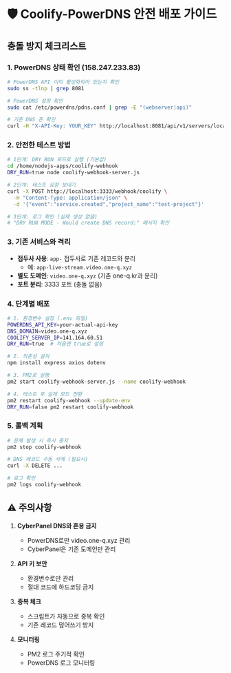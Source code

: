 # 🛡️ Coolify-PowerDNS 안전 배포 가이드

## 충돌 방지 체크리스트

### 1. **PowerDNS 상태 확인** (158.247.233.83)
```bash
# PowerDNS API 이미 활성화되어 있는지 확인
sudo ss -tlnp | grep 8081

# PowerDNS 설정 확인
sudo cat /etc/powerdns/pdns.conf | grep -E "(webserver|api)"

# 기존 DNS 존 확인
curl -H "X-API-Key: YOUR_KEY" http://localhost:8081/api/v1/servers/localhost/zones
```

### 2. **안전한 테스트 방법**
```bash
# 1단계: DRY RUN 모드로 실행 (기본값)
cd /home/nodejs-apps/coolify-webhook
DRY_RUN=true node coolify-webhook-server.js

# 2단계: 테스트 요청 보내기
curl -X POST http://localhost:3333/webhook/coolify \
  -H "Content-Type: application/json" \
  -d '{"event":"service.created","project_name":"test-project"}'

# 3단계: 로그 확인 (실제 생성 없음)
# "DRY RUN MODE - Would create DNS record:" 메시지 확인
```

### 3. **기존 서비스와 격리**
- **접두사 사용**: `app-` 접두사로 기존 레코드와 분리
  - 예: `app-live-stream.video.one-q.xyz`
- **별도 도메인**: `video.one-q.xyz` (기존 one-q.kr과 분리)
- **포트 분리**: 3333 포트 (충돌 없음)

### 4. **단계별 배포**
```bash
# 1. 환경변수 설정 (.env 파일)
POWERDNS_API_KEY=your-actual-api-key
DNS_DOMAIN=video.one-q.xyz
COOLIFY_SERVER_IP=141.164.60.51
DRY_RUN=true  # 처음엔 true로 설정

# 2. 의존성 설치
npm install express axios dotenv

# 3. PM2로 실행
pm2 start coolify-webhook-server.js --name coolify-webhook

# 4. 테스트 후 실제 모드 전환
pm2 restart coolify-webhook --update-env
DRY_RUN=false pm2 restart coolify-webhook
```

### 5. **롤백 계획**
```bash
# 문제 발생 시 즉시 중지
pm2 stop coolify-webhook

# DNS 레코드 수동 삭제 (필요시)
curl -X DELETE ...

# 로그 확인
pm2 logs coolify-webhook
```

## ⚠️ 주의사항

1. **CyberPanel DNS와 혼용 금지**
   - PowerDNS로만 video.one-q.xyz 관리
   - CyberPanel은 기존 도메인만 관리

2. **API 키 보안**
   - 환경변수로만 관리
   - 절대 코드에 하드코딩 금지

3. **중복 체크**
   - 스크립트가 자동으로 중복 확인
   - 기존 레코드 덮어쓰기 방지

4. **모니터링**
   - PM2 로그 주기적 확인
   - PowerDNS 로그 모니터링